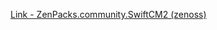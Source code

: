 [Link - ZenPacks.community.SwiftCM2 (zenoss)](https://github.com/zenoss/ZenPacks.community.SwiftCM2)
